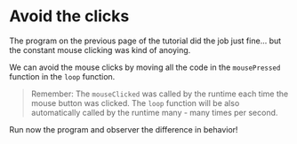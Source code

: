 # Avoid the clicks

The program on the previous page of the tutorial did the job just fine... but the constant mouse clicking was kind of anoying.

We can avoid the mouse clicks by moving all the code in the `mousePressed` function in the `loop` function.

> Remember: The `mouseClicked` was called by the runtime each time the mouse button was clicked. The `loop` function will be also automatically called by the runtime many - many times per second.

Run now the program and observer the difference in behavior!
